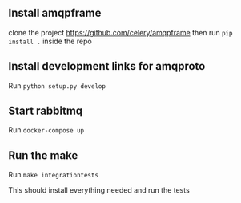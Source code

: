
## Install amqpframe

clone the project https://github.com/celery/amqpframe
then run `pip install .` inside the repo

## Install development links for amqproto

Run `python setup.py develop`

## Start rabbitmq

Run `docker-compose up`

## Run the make

Run `make integrationtests`

This should install everything needed and run the tests
